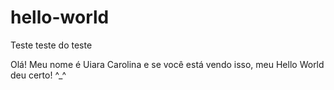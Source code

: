 # hello-world
Teste teste do teste

Olá! Meu nome é Uiara Carolina e se você está vendo isso, meu Hello World deu certo! ^_^
